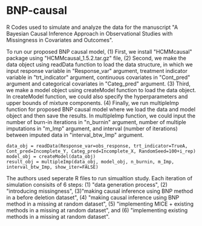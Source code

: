 # BNP-causal
R Codes used to simulate and analyze the data for the manuscript "A Bayesian Causal Inference Approach in Observational Studies with Missingness in Covariates and Outcomes".


To run our proposed BNP causal model, (1) First, we install "HCMMcausal" package using "HCMMcausal_1.5.2.tar.gz" file, (2) Second, we make the data object using readData function to load the data structure, in which we input response variable in "Response_var" argument, treatment indicator variable in "trt_indicator" argument, continuous covariates in "Cont_pred" argument and categorical covariates in "Categ_pred" argument. (3) Third, we make a model object using createModel function to load the data object. In createModel function, we could also specify the hyperparameters and upper bounds of mixture components. (4) Finally, we run multipleImp function for proposed BNP causal model where we load the data and model object and then save the results. In multipleImp function, we could input the number of burn-in iterations in "n_burnin" argument, number of multiple imputations in "m_Imp" argument, and interval (number of iterations) between imputed data in "interval_btw_Imp" argument.


```
data_obj = readData(Response_var=obs_response, trt_indicator=TrueA, Cont_pred=Incomplete_Y, Categ_pred=Incomplete_X, RandomSeed=100+i_rep)
model_obj = createModel(data_obj)	
result_obj = multipleImp(data_obj, model_obj, n_burnin, m_Imp, interval_btw_Imp, show_iter=FALSE)
```

The authors used seperate R files to run simualtion study. Each iteration of simulation consisits of 6 steps: (1) "data generation process", (2) "introducing missingness", (3)"making causal inference using BNP method in a before deletion dataset", (4) "making causal inference using BNP method in a missing at random dataset", (5) "implementing MICE + existing methods in a missing at random dataset", and (6) "implementing existing methods in a missing at random dataset". 
